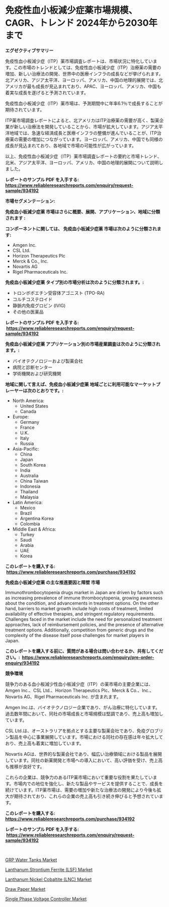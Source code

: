 <p><h1>免疫性血小板減少症薬市場規模、CAGR、トレンド 2024年から2030年まで</h1></p><p><strong>エグゼクティブサマリー</strong></p>
<p><p>免疫性血小板減少症（ITP）薬市場調査レポートは、市場状況に特化しています。この市場のトレンドとしては、免疫性血小板減少症（ITP）治療薬の需要の増加、新しい治療法の開発、世界中の医療インフラの成長などが挙げられます。北アメリカ、アジア太平洋、ヨーロッパ、アメリカ、中国の地理的展開では、北アメリカが最も成長が見込まれており、APAC、ヨーロッパ、アメリカ、中国も着実な成長を遂げると予測されています。</p><p>免疫性血小板減少症（ITP）薬市場は、予測期間中に年率6.1％で成長することが期待されています。</p><p>ITP薬市場調査レポートによると、北アメリカはITP治療薬の需要が高く、製薬企業が新しい治療法を開発していることから、市場が拡大しています。アジア太平洋地域では、急速な経済成長と医療インフラの整備が進んでいることが、ITP治療薬の需要の増加につながっています。ヨーロッパ、アメリカ、中国でも同様の成長が見込まれており、各地域で市場の可能性が広がっています。</p><p>以上、免疫性血小板減少症（ITP）薬市場調査レポートの要約と市場トレンド、北米、アジア太平洋、ヨーロッパ、アメリカ、中国の地理的展開について説明しました。</p></p>
<p><strong>レポートのサンプル PDF を入手する: <a href="https://www.reliableresearchreports.com/enquiry/request-sample/934192">https://www.reliableresearchreports.com/enquiry/request-sample/934192</a></strong></p>
<p><strong>市場セグメンテーション:</strong></p>
<p><strong> 免疫血小板減少症薬 市場はさらに概要、展開、アプリケーション、地域に分類されます :</strong></p>
<p><strong>コンポーネントに関しては、 免疫血小板減少症薬 市場は次のように分類されます: &nbsp;</strong></p>
<p><ul><li>Amgen Inc.</li><li>CSL Ltd.</li><li>Horizon Therapeutics Plc</li><li>Merck & Co., Inc.</li><li>Novartis AG</li><li>Rigel Pharmaceuticals Inc.</li></ul></p>
<p><strong> 免疫血小板減少症薬 タイプ別の市場分析は次のように分類されます。:</strong></p>
<p><ul><li>トロンボポエチン受容体アゴニスト (TPO-RA)</li><li>コルチコステロイド</li><li>静脈内免疫グロビン (IVIG)</li><li>その他の医薬品</li></ul></p>
<p><strong>レポートのサンプル PDF を入手する: &nbsp;<a href="https://www.reliableresearchreports.com/enquiry/request-sample/934192">https://www.reliableresearchreports.com/enquiry/request-sample/934192</a></strong></p>
<p><strong> 免疫血小板減少症薬 アプリケーション別の市場産業調査は次のように分類されます。:</strong></p>
<p><ul><li>バイオテクノロジーおよび製薬会社</li><li>病院と診断センター</li><li>学術機関および研究機関</li></ul></p>
<p><strong>地域に関して言えば、免疫血小板減少症薬 地域ごとに利用可能なマーケットプレーヤーは次のとおりです。:</strong></p>
<p><ul>
    <li>
        North America:
        <ul>
            <li>United States</li>
            <li>Canada</li>
        </ul>
    </li>
    <li>
        Europe:
        <ul>
            <li>Germany</li>
            <li>France</li>
            <li>U.K.</li>
            <li>Italy</li>
            <li>Russia</li>
        </ul>
    </li>
    <li>
        Asia-Pacific:
        <ul>
            <li>China</li>
            <li>Japan</li>
            <li>South Korea</li>
            <li>India</li>
            <li>Australia</li>
            <li>China Taiwan</li>
            <li>Indonesia</li>
            <li>Thailand</li>
            <li>Malaysia</li>
        </ul>
    </li>
    <li>
        Latin America:
        <ul>
            <li>Mexico</li>
            <li>Brazil</li>
            <li>Argentina Korea</li>
            <li>Colombia</li>
        </ul>
    </li>
    <li>
        Middle East & Africa:
        <ul>
            <li>Turkey</li>
            <li>Saudi</li>
            <li>Arabia</li>
            <li>UAE</li>
            <li>Korea</li>
        </ul>
    </li>
    </ul></p>
<p><strong>このレポートを購入する: &nbsp;<a href="https://www.reliableresearchreports.com/purchase/934192">https://www.reliableresearchreports.com/purchase/934192</a></strong></p>
<p><strong>免疫血小板減少症薬 の主な推進要因と障壁 市場</strong></p>
<p><p>Immunothrombocytopenia drugs market in Japan are driven by factors such as increasing prevalence of immune thrombocytopenia, growing awareness about the condition, and advancements in treatment options. On the other hand, barriers to market growth include high costs of treatment, limited availability of effective therapies, and stringent regulatory requirements. Challenges faced in the market include the need for personalized treatment approaches, lack of reimbursement policies, and the presence of alternative treatment options. Additionally, competition from generic drugs and the complexity of the disease itself pose challenges for market players in Japan.</p></p>
<p><strong>このレポートを購入する前に、質問がある場合は問い合わせるか、共有してください。:&nbsp; <a href="https://www.reliableresearchreports.com/enquiry/pre-order-enquiry/934192">https://www.reliableresearchreports.com/enquiry/pre-order-enquiry/934192</a></strong></p>
<p><strong>競争環境</strong></p>
<p><p>競争力のある血小板減少性血小板減少症（ITP）の薬市場の主要企業には、Amgen Inc.、CSL Ltd.、Horizon Therapeutics Plc、Merck & Co.、Inc.、Novartis AG、Rigel Pharmaceuticals Inc. が含まれます。</p><p>Amgen Inc.は、バイオテクノロジー企業であり、がん治療に特化しています。過去数年間において、同社の市場成長と市場規模は堅調であり、売上高も増加しています。</p><p>CSL Ltd.は、オーストラリアを拠点とする主要な製薬会社であり、免疫グロブリン製品を中心に事業展開しています。市場における同社の存在感は年々拡大しており、売上高も着実に増加しています。</p><p>Novartis AGは、世界的な製薬会社であり、幅広い治療領域における製品を展開しています。同社の新薬開発と市場への導入において、高い評価を受け、売上高も推移が良好です。</p><p>これらの企業は、競争力のあるITP薬市場において重要な役割を果たしています。市場内での地位を強化し、新たな製品やサービスを提供することで、成長を続けています。ITP薬市場は、需要の増加や新たな治療法の開発により今後も拡大が期待されており、これらの企業の売上高も引き続き伸びると予想されています。</p></p>
<p><strong>このレポートを購入する: &nbsp; <a href="https://www.reliableresearchreports.com/purchase/934192">https://www.reliableresearchreports.com/purchase/934192</a></strong></p>
<p><strong>レポートのサンプル PDF を入手する: &nbsp;<a href="https://www.reliableresearchreports.com/enquiry/request-sample/934192">https://www.reliableresearchreports.com/enquiry/request-sample/934192</a></strong><strong></strong></p>
<p>&nbsp;</p>
<p><p><a href="https://gentle-editor-9db.notion.site/GRP-Water-Tanks-Market-Analysis-and-Market-Size-Global-Industry-Overview-Market-Segmentation-and-F-b08f20ebbfe4477ba6e08d75386e9137">GRP Water Tanks Market</a></p><p><a href="https://github.com/Alonsoolds3wq1d81czn8rbol/Market-Research-Report-List-1/blob/main/lanthanum-strontium-ferrite-lsf-market.md">Lanthanum Strontium Ferrite (LSF) Market</a></p><p><a href="https://github.com/yemakinde/Market-Research-Report-List-1/blob/main/lanthanum-nickel-cobaltite-lnc-market.md">Lanthanum Nickel Cobaltite (LNC) Market</a></p><p><a href="https://view.publitas.com/reportprime-1/draw-paper-market-offer-valuable-insights-into-market-size-market-share-market-trends-and-projections-spanning-from-2024-to-2031/">Draw Paper Market</a></p><p><a href="https://view.publitas.com/reportprime-1/single-phase-voltage-controller-market-size-growth-outlook-from-2024-to-2031-projecting-at-markets-trends-analysis-by-application-regional-outlook-and-revenue/">Single Phase Voltage Controller Market</a></p></p>